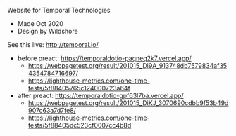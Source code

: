 Website for Temporal Technologies

- Made Oct 2020
- Design by Wildshore

See this live: http://temporal.io/

- before preact: https://temporaldotio-paqneq2k7.vercel.app/
  - https://webpagetest.org/result/201015_Di9A_913748db7579834af354354784716697/
  - https://lighthouse-metrics.com/one-time-tests/5f88405765c124000723a64f
- after preact: https://temporaldotio-gpf63l7ba.vercel.app/
  - https://webpagetest.org/result/201015_DiKJ_3070690cdbb9f53b49d907c63a7d7fe8/
  - https://lighthouse-metrics.com/one-time-tests/5f88405dc523cf0007cc4b8d
